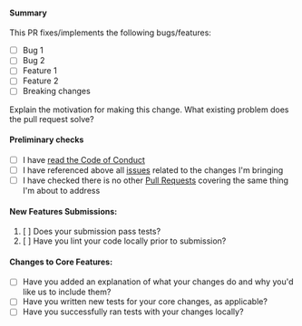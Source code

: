 
#### Summary

<!-- You can skip this if you're proposing something as trivial as fixing a typo -->

This PR fixes/implements the following bugs/features:

* [ ] Bug 1
* [ ] Bug 2
* [ ] Feature 1
* [ ] Feature 2
* [ ] Breaking changes

Explain the motivation for making this change. What existing problem does the pull request solve?

#### Preliminary checks

* [ ] I have [read the Code of Conduct](../code-of-conduct.md)
* [ ] I have referenced above all [issues](../../issues) related to the changes I'm bringing
* [ ] I have checked there is no other [Pull Requests](../../../pulls) covering the same thing I'm about to address

#### New Features Submissions:

1. [ ] Does your submission pass tests?
2. [ ] Have you lint your code locally prior to submission?

#### Changes to Core Features:

* [ ] Have you added an explanation of what your changes do and why you'd like us to include them?
* [ ] Have you written new tests for your core changes, as applicable?
* [ ] Have you successfully ran tests with your changes locally?
